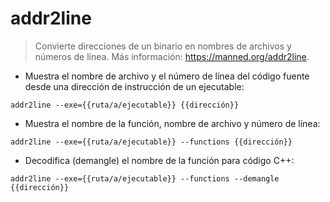 # addr2line

> Convierte direcciones de un binario en nombres de archivos y números de línea.
> Más información: <https://manned.org/addr2line>.

- Muestra el nombre de archivo y el número de línea del código fuente desde una dirección de instrucción de un ejecutable:

`addr2line --exe={{ruta/a/ejecutable}} {{dirección}}`

- Muestra el nombre de la función, nombre de archivo y número de línea:

`addr2line --exe={{ruta/a/ejecutable}} --functions {{dirección}}`

- Decodifica (demangle) el nombre de la función para código C++:

`addr2line --exe={{ruta/a/ejecutable}} --functions --demangle {{dirección}}`
